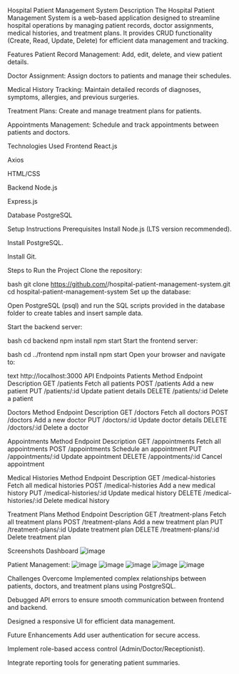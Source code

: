 Hospital Patient Management System
Description
The Hospital Patient Management System is a web-based application designed to streamline hospital operations by managing patient records, doctor assignments, medical histories, and treatment plans. It provides CRUD functionality (Create, Read, Update, Delete) for efficient data management and tracking.

Features
Patient Record Management: Add, edit, delete, and view patient details.

Doctor Assignment: Assign doctors to patients and manage their schedules.

Medical History Tracking: Maintain detailed records of diagnoses, symptoms, allergies, and previous surgeries.

Treatment Plans: Create and manage treatment plans for patients.

Appointments Management: Schedule and track appointments between patients and doctors.

Technologies Used
Frontend
React.js

Axios

HTML/CSS

Backend
Node.js

Express.js

Database
PostgreSQL

Setup Instructions
Prerequisites
Install Node.js (LTS version recommended).

Install PostgreSQL.

Install Git.

Steps to Run the Project
Clone the repository:


bash
git clone https://github.com/<your-username>/hospital-patient-management-system.git
cd hospital-patient-management-system
Set up the database:

Open PostgreSQL (psql) and run the SQL scripts provided in the database folder to create tables and insert sample data.

Start the backend server:


bash
cd backend
npm install
npm start
Start the frontend server:


bash
cd ../frontend
npm install
npm start
Open your browser and navigate to:


text
http://localhost:3000
API Endpoints
Patients
Method	Endpoint	Description
GET	/patients	Fetch all patients
POST	/patients	Add a new patient
PUT	/patients/:id	Update patient details
DELETE	/patients/:id	Delete a patient

Doctors
Method	Endpoint	Description
GET	/doctors	Fetch all doctors
POST	/doctors	Add a new doctor
PUT	/doctors/:id	Update doctor details
DELETE	/doctors/:id	Delete a doctor

Appointments
Method	Endpoint	Description
GET	/appointments	Fetch all appointments
POST	/appointments	Schedule an appointment
PUT	/appointments/:id	Update appointment
DELETE	/appointments/:id	Cancel appointment

Medical Histories
Method	Endpoint	Description
GET	/medical-histories	Fetch all medical histories
POST	/medical-histories	Add a new medical history
PUT	/medical-histories/:id	Update medical history
DELETE	/medical-histories/:id	Delete medical history

Treatment Plans
Method	Endpoint	Description
GET	/treatment-plans	Fetch all treatment plans
POST	/treatment-plans	Add a new treatment plan
PUT	/treatment-plans/:id	Update treatment plan
DELETE	/treatment-plans/:id	Delete treatment plan

Screenshots
Dashboard
![image](https://github.com/user-attachments/assets/835cdbe2-dfab-4061-a4a9-4365c633953d)


Patient Management:
![image](https://github.com/user-attachments/assets/05e39f53-53ce-40f8-9bde-546d3b381bea)
![image](https://github.com/user-attachments/assets/d4d2959f-b56c-4069-bcb4-c2f3329ae723)
![image](https://github.com/user-attachments/assets/91054293-5fcf-4119-b9d2-bef878827c1c)
![image](https://github.com/user-attachments/assets/a973c1c2-e61e-43cf-9c9c-42a159084138)
![image](https://github.com/user-attachments/assets/87427ac6-c910-41d9-a239-11b355f7ac21)







Challenges Overcome
Implemented complex relationships between patients, doctors, and treatment plans using PostgreSQL.

Debugged API errors to ensure smooth communication between frontend and backend.

Designed a responsive UI for efficient data management.

Future Enhancements
Add user authentication for secure access.

Implement role-based access control (Admin/Doctor/Receptionist).

Integrate reporting tools for generating patient summaries.
